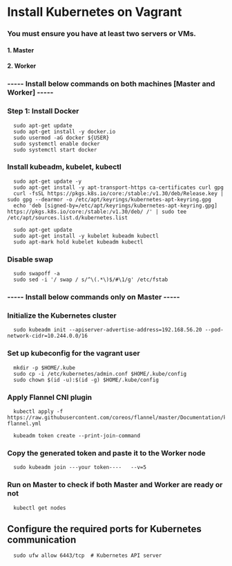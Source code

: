 # Install Kubernetes on Vagrant

### You must ensure you have at least two servers or VMs.
#### 1. Master
#### 2. Worker

### ----- Install below commands on both machines [Master and Worker] -----

### Step 1: Install Docker

      sudo apt-get update
      sudo apt-get install -y docker.io
      sudo usermod -aG docker ${USER}
      sudo systemctl enable docker
      sudo systemctl start docker

### Install kubeadm, kubelet, kubectl

      sudo apt-get update -y
      sudo apt-get install -y apt-transport-https ca-certificates curl gpg
      curl -fsSL https://pkgs.k8s.io/core:/stable:/v1.30/deb/Release.key | sudo gpg --dearmor -o /etc/apt/keyrings/kubernetes-apt-keyring.gpg
      echo 'deb [signed-by=/etc/apt/keyrings/kubernetes-apt-keyring.gpg] https://pkgs.k8s.io/core:/stable:/v1.30/deb/ /' | sudo tee /etc/apt/sources.list.d/kubernetes.list

      sudo apt-get update
      sudo apt-get install -y kubelet kubeadm kubectl
      sudo apt-mark hold kubelet kubeadm kubectl

### Disable swap

      sudo swapoff -a
      sudo sed -i '/ swap / s/^\(.*\)$/#\1/g' /etc/fstab
      

### ----- Install below commands only on Master -----

### Initialize the Kubernetes cluster
      sudo kubeadm init --apiserver-advertise-address=192.168.56.20 --pod-network-cidr=10.244.0.0/16

### Set up kubeconfig for the vagrant user
      mkdir -p $HOME/.kube
      sudo cp -i /etc/kubernetes/admin.conf $HOME/.kube/config
      sudo chown $(id -u):$(id -g) $HOME/.kube/config

### Apply Flannel CNI plugin
      kubectl apply -f https://raw.githubusercontent.com/coreos/flannel/master/Documentation/kube-flannel.yml
      
      kubeadm token create --print-join-command

### Copy the generated token and paste it to the Worker node
      sudo kubeadm join ---your token----   --v=5

### Run on Master to check if both Master and Worker are ready or not
      kubectl get nodes

## Configure the required ports for Kubernetes communication
      sudo ufw allow 6443/tcp  # Kubernetes API server
